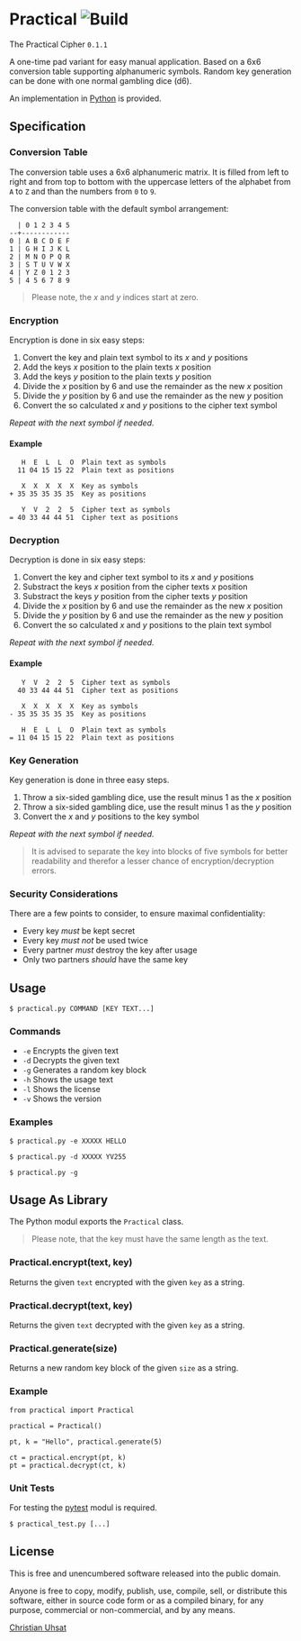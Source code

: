 # Practical ![Build](https://travis-ci.org/cuhsat/practical.svg)
The Practical Cipher `0.1.1`

A one-time pad variant for easy manual application. Based on a 6x6 conversion
table supporting alphanumeric symbols. Random key generation can be done with
one normal gambling dice (d6).

An implementation in [Python](https://www.python.org) is provided.

## Specification

### Conversion Table
The conversion table uses a 6x6 alphanumeric matrix. It is filled from left
to right and from top to bottom with the uppercase letters of the alphabet
from `A` to `Z` and than the numbers from `0` to `9`.

The conversion table with the default symbol arrangement:
```
  | 0 1 2 3 4 5
--+------------
0 | A B C D E F
1 | G H I J K L
2 | M N O P Q R
3 | S T U V W X
4 | Y Z 0 1 2 3
5 | 4 5 6 7 8 9
```
> Please note, the _x_ and _y_ indices start at zero.

### Encryption
Encryption is done in six easy steps:

1. Convert the key and plain text symbol to its _x_ and _y_ positions
2. Add the keys _x_ position to the plain texts _x_ position
3. Add the keys _y_ position to the plain texts _y_ position
4. Divide the _x_ position by 6 and use the remainder as the new _x_ position
5. Divide the _y_ position by 6 and use the remainder as the new _y_ position
6. Convert the so calculated _x_ and _y_ positions to the cipher text symbol

_Repeat with the next symbol if needed._

#### Example
```
   H  E  L  L  O  Plain text as symbols
  11 04 15 15 22  Plain text as positions

   X  X  X  X  X  Key as symbols
+ 35 35 35 35 35  Key as positions

   Y  V  2  2  5  Cipher text as symbols
= 40 33 44 44 51  Cipher text as positions
```

### Decryption
Decryption is done in six easy steps:

1. Convert the key and cipher text symbol to its _x_ and _y_ positions
2. Substract the keys _x_ position from the cipher texts _x_ position
3. Substract the keys _y_ position from the cipher texts _y_ position
4. Divide the _x_ position by 6 and use the remainder as the new _x_ position
5. Divide the _y_ position by 6 and use the remainder as the new _y_ position
6. Convert the so calculated _x_ and _y_ positions to the plain text symbol

_Repeat with the next symbol if needed._

#### Example
```
   Y  V  2  2  5  Cipher text as symbols
  40 33 44 44 51  Cipher text as positions

   X  X  X  X  X  Key as symbols
- 35 35 35 35 35  Key as positions

   H  E  L  L  O  Plain text as symbols
= 11 04 15 15 22  Plain text as positions
```

### Key Generation
Key generation is done in three easy steps.

1. Throw a six-sided gambling dice, use the result minus 1 as the _x_ position
2. Throw a six-sided gambling dice, use the result minus 1 as the _y_ position
3. Convert the _x_ and _y_ positions to the key symbol

_Repeat with the next symbol if needed._

> It is advised to separate the key into blocks of five symbols for better
> readability and therefor a lesser chance of encryption/decryption errors.

### Security Considerations
There are a few points to consider, to ensure maximal confidentiality:

* Every key *must* be kept secret
* Every key *must not* be used twice
* Every partner *must* destroy the key after usage
* Only two partners *should* have the same key

## Usage
```$ practical.py COMMAND [KEY TEXT...]```

### Commands
* `-e` Encrypts the given text
* `-d` Decrypts the given text
* `-g` Generates a random key block
* `-h` Shows the usage text
* `-l` Shows the license
* `-v` Shows the version

### Examples
```$ practical.py -e XXXXX HELLO```

```$ practical.py -d XXXXX YV255```

```$ practical.py -g```

## Usage As Library
The Python modul exports the `Practical` class.

> Please note, that the key must have the same length as the text.

### Practical.encrypt(text, key)
Returns the given `text` encrypted with the given `key` as a string.

### Practical.decrypt(text, key)
Returns the given `text` decrypted with the given `key` as a string.

### Practical.generate(size)
Returns a new random key block of the given `size` as a string.

### Example
```
from practical import Practical

practical = Practical()

pt, k = "Hello", practical.generate(5)

ct = practical.encrypt(pt, k)
pt = practical.decrypt(ct, k)
```

### Unit Tests
For testing the [pytest](https://pytest.org/) modul is required.

```$ practical_test.py [...]```

## License
This is free and unencumbered software released into the public domain.

Anyone is free to copy, modify, publish, use, compile, sell, or distribute
this software, either in source code form or as a compiled binary, for any
purpose, commercial or non-commercial, and by any means.

[Christian Uhsat](christian@uhsat.de)